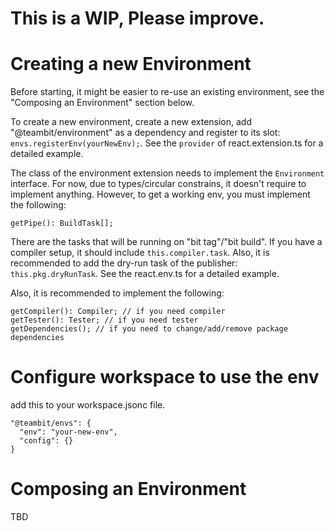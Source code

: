 # This is a WIP, Please improve.

# Creating a new Environment
Before starting, it might be easier to re-use an existing environment, see the "Composing an Environment" section below.

To create a new environment, create a new extension, add "@teambit/environment" as a dependency and register to its slot: `envs.registerEnv(yourNewEnv);`. See the `provider` of react.extension.ts for a detailed example.

The class of the environment extension needs to implement the `Environment` interface. For now, due to types/circular constrains, it doesn't require to implement anything. However, to get a working env, you must implement the following:
```
getPipe(): BuildTask[];
```
There are the tasks that will be running on "bit tag"/"bit build". If you have a compiler setup, it should include `this.compiler.task`. Also, it is recommended to add the dry-run task of the publisher: `this.pkg.dryRunTask`.
See the react.env.ts for a detailed example.

Also, it is recommended to implement the following:
```
getCompiler(): Compiler; // if you need compiler
getTester(): Tester; // if you need tester
getDependencies(); // if you need to change/add/remove package dependencies
```

# Configure workspace to use the env

add this to your workspace.jsonc file.
```
"@teambit/envs": {
  "env": "your-new-env",
  "config": {}
}
```

# Composing an Environment
TBD
